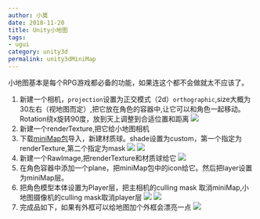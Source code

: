 ```yaml
---
author: 小莫
date: 2018-11-20
title: Unity小地图
tags:
- ugui
category: unity3d
permalink: unity3dMiniMap
---
```

小地图基本是每个RPG游戏都必备的功能，如果连这个都不会做就太不应该了。
<!-- more -->

1. 新建一个相机，`projection`设置为正交模式（2d）`orthographic`,size大概为30左右（视地图而定）,把它放在角色的容器中,让它可以和角色一起移动。Rotation绕x旋转90度，放到天上调整到合适位置和距离
![](https://image/xiaomo.info/unity/miniMap/miniMapCamera.png)
2. 新建一个renderTexture,把它给小地图相机
3. 下载[miniMap包](https://image.xiaomo.info/unity3d/ugui/minimap/Minimap.unitypackage)导入，新建材质球。shade设置为custom，第一个指定为renderTexture,第二个指定为mask
![](https://image/xiaomo.info/unity/miniMap/miniMapPackage.png)
![](https://image/xiaomo.info/unity/miniMap/mat_miniMap.png)
4. 新建一个RawImage,把renderTexture和材质球给它
![](https://image/xiaomo.info/unity/miniMap/miniMapImage.png)
6. 在角色容器中添加一个plane，把miniMap包中的icon给它。然后把layer设置为miniMap层。
7. 把角色模型本体设置为Player层，把主相机的culling mask 取消miniMap,小地图摄像机的culling mask取消player层
![](https://image/xiaomo.info/unity/miniMap/mainCamera.png)
![](https://image/xiaomo.info/unity/miniMap/miniMapCameraCullingMask.png)
5. 完成品如下，如果有外框可以给地图加个外框会漂亮一点
![](https://image/xiaomo.info/unity/miniMap/CompleteMiniMap.png)

